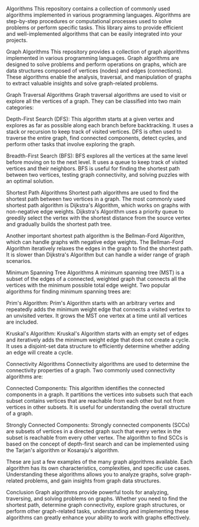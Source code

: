 Algorithms
This repository contains a collection of commonly used algorithms implemented in various programming languages. Algorithms are step-by-step procedures or computational processes used to solve problems or perform specific tasks. This library aims to provide efficient and well-implemented algorithms that can be easily integrated into your projects.

Graph Algorithms
This repository provides a collection of graph algorithms implemented in various programming languages. Graph algorithms are designed to solve problems and perform operations on graphs, which are data structures composed of vertices (nodes) and edges (connections). These algorithms enable the analysis, traversal, and manipulation of graphs to extract valuable insights and solve graph-related problems.

Graph Traversal Algorithms
Graph traversal algorithms are used to visit or explore all the vertices of a graph. They can be classified into two main categories:

Depth-First Search (DFS): This algorithm starts at a given vertex and explores as far as possible along each branch before backtracking. It uses a stack or recursion to keep track of visited vertices. DFS is often used to traverse the entire graph, find connected components, detect cycles, and perform other tasks that involve exploring the graph.

Breadth-First Search (BFS): BFS explores all the vertices at the same level before moving on to the next level. It uses a queue to keep track of visited vertices and their neighbors. BFS is useful for finding the shortest path between two vertices, testing graph connectivity, and solving puzzles with an optimal solution.

Shortest Path Algorithms
Shortest path algorithms are used to find the shortest path between two vertices in a graph. The most commonly used shortest path algorithm is Dijkstra's Algorithm, which works on graphs with non-negative edge weights. Dijkstra's Algorithm uses a priority queue to greedily select the vertex with the shortest distance from the source vertex and gradually builds the shortest path tree.

Another important shortest path algorithm is the Bellman-Ford Algorithm, which can handle graphs with negative edge weights. The Bellman-Ford Algorithm iteratively relaxes the edges in the graph to find the shortest path. It is slower than Dijkstra's Algorithm but can handle a wider range of graph scenarios.

Minimum Spanning Tree Algorithms
A minimum spanning tree (MST) is a subset of the edges of a connected, weighted graph that connects all the vertices with the minimum possible total edge weight. Two popular algorithms for finding minimum spanning trees are:

Prim's Algorithm: Prim's Algorithm starts with an arbitrary vertex and repeatedly adds the minimum weight edge that connects a visited vertex to an unvisited vertex. It grows the MST one vertex at a time until all vertices are included.

Kruskal's Algorithm: Kruskal's Algorithm starts with an empty set of edges and iteratively adds the minimum weight edge that does not create a cycle. It uses a disjoint-set data structure to efficiently determine whether adding an edge will create a cycle.

Connectivity Algorithms
Connectivity algorithms are used to determine the connectivity properties of a graph. Two commonly used connectivity algorithms are:

Connected Components: This algorithm identifies the connected components in a graph. It partitions the vertices into subsets such that each subset contains vertices that are reachable from each other but not from vertices in other subsets. It is useful for understanding the overall structure of a graph.

Strongly Connected Components: Strongly connected components (SCCs) are subsets of vertices in a directed graph such that every vertex in the subset is reachable from every other vertex. The algorithm to find SCCs is based on the concept of depth-first search and can be implemented using the Tarjan's algorithm or Kosaraju's algorithm.

These are just a few examples of the many graph algorithms available. Each algorithm has its own characteristics, complexities, and specific use cases. Understanding these algorithms allows you to analyze graphs, solve graph-related problems, and gain insights from graph data structures.


Conclusion
Graph algorithms provide powerful tools for analyzing, traversing, and solving problems on graphs. Whether you need to find the shortest path, determine graph connectivity, explore graph structures, or perform other graph-related tasks, understanding and implementing these algorithms can greatly enhance your ability to work with graphs effectively.




